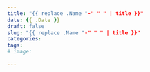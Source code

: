 ```yaml
---
title: "{{ replace .Name "-" " " | title }}"
date: {{ .Date }}
draft: false
slug: "{{ replace .Name "-" " " | title }}"
categories:
tags:
# image:

---
```


<!--
{{< spoiler >}} 隐藏文字 {{< /spoiler >}}
{{< bilibili BV号 >}}
-->
